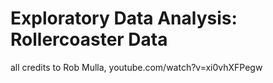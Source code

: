 # Exploratory Data Analysis: Rollercoaster Data 
all credits to Rob Mulla, youtube.com/watch?v=xi0vhXFPegw
